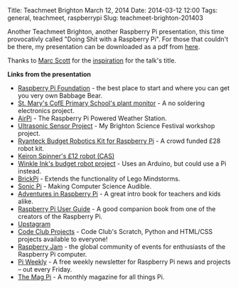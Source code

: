 Title: Teachmeet Brighton March 12, 2014
Date: 2014-03-12 12:00
Tags: general, teachmeet, raspberrypi
Slug: teachmeet-brighton-201403

Another Teachmeet Brighton, another Raspberry Pi presentation, this time provocativly called "Doing Shit with a Raspberry Pi". For those that couldn't be there, my presentation can be downloaded as a pdf from [here](/static/pdfs/TeachmeetBrighton_March2014.pdf).

Thanks to [Marc Scott](https://twitter.com/coding2learn) for the [inspiration](http://coding2learn.org/blog/2014/02/12/what-exactly-are-we-teaching-anyway/) for the talk's title.

**Links from the presentation**

*	[Raspberry Pi Foundation](http://raspberrypi.org) - the best place to start and where you can get you very own Babbage Bear.
*	[St. Mary's CofE Primary School's plant monitor](http://github.com/StMarys-CofE-PrimarySchool/PiWayCode) - A no soldering electronics project.
*	[AirPi](http://airpi.es) - The Raspberry Pi Powered Weather Station.
*	[Ultrasonic Sensor Project](http://github.com/NeilCFord/BrightonScienceFestival) - My Brighton Science Festival workshop project.
*	[Ryanteck Budget Robotics Kit for Raspberry Pi](http://www.indiegogo.com/projects/ryanteck-budget-robotics-kit-for-raspberry-pi) - A crowd funded £28 robot kit.
*	[Keiron Spinner's £12 robot (CAS)](http://community.computingatschool.org.uk/resources/1347)
*	[Winkle Ink's budget robot project](winkleink.blogspot.co.uk/) - Uses an Arduino, but could use a Pi instead.
*	[BrickPi](http://www.dexterindustries.com/BrickPi/) - Extends the functionality of Lego Mindstorms.
*	[Sonic Pi](http://www.cl.cam.ac.uk/projects/raspberrypi/sonicpi/index.html) - Making Computer Science Audible.
*	[Adventures in Raspberry Pi](http://www.amazon.co.uk/gp/product/1118751256/ref=as_li_qf_sp_asin_il_tl?ie=UTF8&camp=1634&creative=6738&creativeASIN=1118751256&linkCode=as2&tag=neilcfordcom-21) - A great intro book for teachers and kids alike.
*	[Raspberry Pi User Guide](http://www.amazon.co.uk/gp/product/1118795482/ref=as_li_qf_sp_asin_il_tl?ie=UTF8&camp=1634&creative=6738&creativeASIN=1118795482&linkCode=as2&tag=neilcfordcom-21) - A good companion book from one of the creators of the Raspberry Pi.
*	[Upstagram](http://hackerloop.com/upstagram/)
*	[Code Club Projects](http://www.codeclub.org.uk/projects) - Code Club's Scratch, Python and HTML/CSS projects available to everyone!
*	[Raspberry Jam](http://raspberryjam.org.uk) - the global community of events for enthusiasts of the Raspberry Pi computer.
*	[Pi Weekly](http://piweekly.net/) - A free weekly newsletter for Raspberry Pi news and projects – out every Friday.
*	[The Mag Pi](http://themagpi.com) - A monthly magazine for all things Pi.

